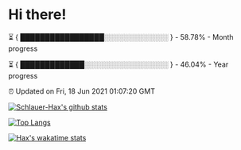 # Hi there!

⏳ { █████████████████░░░░░░░░░░░░░ } - 58.78% - Month progress

⏳ { █████████████░░░░░░░░░░░░░░░░░ } - 46.04% - Year progress

⏰ Updated on Fri, 18 Jun 2021 01:07:20 GMT


[![Schlauer-Hax's github stats](https://github-readme-stats.vercel.app/api?username=Schlauer-Hax&show_icons=true&theme=dark&count_private=true)](https://github.com/Schlauer-Hax)


[![Top Langs](https://github-readme-stats.vercel.app/api/top-langs/?username=Schlauer-Hax&layout=compact&theme=dark)](https://github.com/Schlauer-Hax?tab=repositories)


[![Hax's wakatime stats](https://github-readme-stats.vercel.app/api/wakatime?username=Hax&theme=dark)](https://wakatime.com/@Hax)

